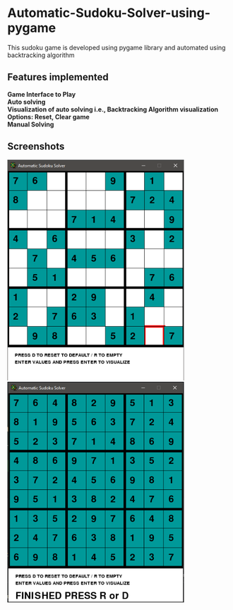 # Automatic-Sudoku-Solver-using-pygame
This sudoku game is developed using pygame library and automated using backtracking algorithm

## Features implemented
**Game Interface to Play** <br/>
**Auto solving** <br/>
**Visualization of auto solving i.e., Backtracking Algorithm visualization** <br/>
**Options: Reset, Clear game** <br/>
**Manual Solving** <br/>

## Screenshots
<img src="1.PNG" width="400" height="500">  <img src="2.PNG" width="400" height="500">

